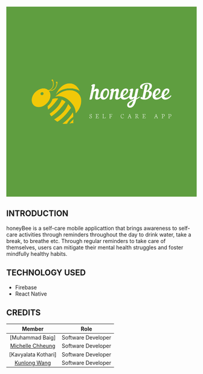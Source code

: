 ![](https://github.com/jackisapirate/Beehive/blob/master/assets/default.png)

## INTRODUCTION
honeyBee is a self-care mobile applicattion that brings awareness to self-care activities through reminders throughout the day to drink water, take a break, to breathe etc. Through regular reminders to take care of themselves, users can mitigate their mental health struggles and foster mindfully healthy habits. 


## TECHNOLOGY USED
- Firebase
- React Native

## CREDITS
| Member | Role |
| :---: | :------: |
|[Muhammad Baig]| Software Developer  
|[Michelle Chheung](https://github.com/michellechheung)| Software Developer  
|[Kavyalata Kothari]| Software Developer  
|[Kunlong Wang](https://github.com/jackisapirate)| Software Developer  
